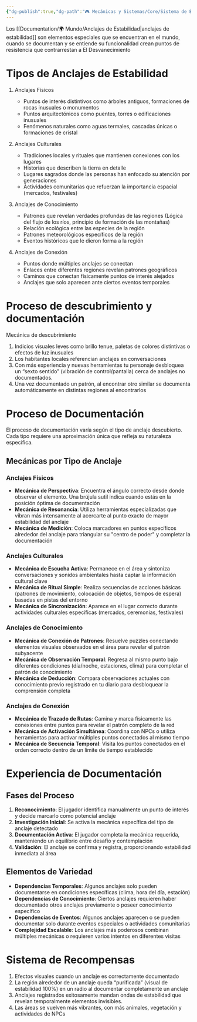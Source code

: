 ```yaml
---
{"dg-publish":true,"dg-path":"🎮 Mecánicas y Sistemas/Core/Sistema de Estabilidad y Anclajes.md","permalink":"/mecanicas-y-sistemas/core/sistema-de-estabilidad-y-anclajes/","dgPassFrontmatter":true}
---
```



Los [[Documentation/🌍 Mundo/Anclajes de Estabilidad\|anclajes de estabilidad]] son elementos especiales que se encuentran en el mundo, cuando se documentan y se entiende su funcionalidad crean puntos de resistencia que contrarrestan a El Desvanecimiento

# Tipos de Anclajes de Estabilidad

1. Anclajes Físicos

	- Puntos de interés distintivos como árboles antiguos, formaciones de rocas inusuales o monumentos
	- Puntos arquitectónicos como puentes, torres o edificaciones inusuales
	- Fenómenos naturales como aguas termales, cascadas únicas o formaciones de cristal

2. Anclajes Culturales

	- Tradiciones locales y rituales que mantienen conexiones con los lugares
	- Historias que describen la tierra en detalle
	- Lugares sagrados donde las personas han enfocado su atención por generaciones
	- Actividades comunitarias que refuerzan la importancia espacial (mercados, festivales)

3. Anclajes de Conocimiento

	- Patrones que revelan verdades profundas de las regiones (Lógica del flujo de los ríos, principio de formación de las montañas)
	- Relación ecológica entre las especies de la región
	- Patrones meteorológicos específicos de la región
	- Eventos históricos que le dieron forma a la región

4. Anclajes de Conexión

	- Puntos donde múltiples anclajes se conectan
	- Enlaces entre diferentes regiones revelan patrones geográficos
	- Caminos que conectan físicamente puntos de interés alejados
	- Anclajes que solo aparecen ante ciertos eventos temporales


# Proceso de descubrimiento y documentación

Mecánica de descubrimiento

1. Indicios visuales leves como brillo tenue, paletas de colores distintivas o efectos de luz inusuales
2. Los habitantes locales referencian anclajes en conversaciones
3. Con más experiencia y nuevas herramientas tu personaje desbloquea un “sexto sentido” (vibración de control/pantalla) cerca de anclajes no documentados.
4. Una vez documentado un patrón, al encontrar otro similar se documenta automáticamente en distintas regiones al encontrarlos

# Proceso de Documentación

El proceso de documentación varía según el tipo de anclaje descubierto. Cada tipo requiere una aproximación única que refleja su naturaleza específica.

## Mecánicas por Tipo de Anclaje

### Anclajes Físicos
- **Mecánica de Perspectiva**: Encuentra el ángulo correcto desde donde observar el elemento. Una brújula sutil indica cuando estás en la posición óptima de documentación
- **Mecánica de Resonancia**: Utiliza herramientas especializadas que vibran más intensamente al acercarte al punto exacto de mayor estabilidad del anclaje
- **Mecánica de Medición**: Coloca marcadores en puntos específicos alrededor del anclaje para triangular su "centro de poder" y completar la documentación

### Anclajes Culturales
- **Mecánica de Escucha Activa**: Permanece en el área y sintoniza conversaciones y sonidos ambientales hasta captar la información cultural clave
- **Mecánica de Ritual Simple**: Realiza secuencias de acciones básicas (patrones de movimiento, colocación de objetos, tiempos de espera) basadas en pistas del entorno
- **Mecánica de Sincronización**: Aparece en el lugar correcto durante actividades culturales específicas (mercados, ceremonias, festivales)

### Anclajes de Conocimiento
- **Mecánica de Conexión de Patrones**: Resuelve puzzles conectando elementos visuales observados en el área para revelar el patrón subyacente
- **Mecánica de Observación Temporal**: Regresa al mismo punto bajo diferentes condiciones (día/noche, estaciones, clima) para completar el patrón de conocimiento
- **Mecánica de Deducción**: Compara observaciones actuales con conocimiento previo registrado en tu diario para desbloquear la comprensión completa

### Anclajes de Conexión
- **Mecánica de Trazado de Rutas**: Camina y marca físicamente las conexiones entre puntos para revelar el patrón completo de la red
- **Mecánica de Activación Simultánea**: Coordina con NPCs o utiliza herramientas para activar múltiples puntos conectados al mismo tiempo
- **Mecánica de Secuencia Temporal**: Visita los puntos conectados en el orden correcto dentro de un límite de tiempo establecido

# Experiencia de Documentación

## Fases del Proceso

1. **Reconocimiento**: El jugador identifica manualmente un punto de interés y decide marcarlo como potencial anclaje
2. **Investigación Inicial**: Se activa la mecánica específica del tipo de anclaje detectado
3. **Documentación Activa**: El jugador completa la mecánica requerida, manteniendo un equilibrio entre desafío y contemplación
4. **Validación**: El anclaje se confirma y registra, proporcionando estabilidad inmediata al área

## Elementos de Variedad

- **Dependencias Temporales**: Algunos anclajes solo pueden documentarse en condiciones específicas (clima, hora del día, estación)
- **Dependencias de Conocimiento**: Ciertos anclajes requieren haber documentado otros anclajes previamente o poseer conocimiento específico
- **Dependencias de Eventos**: Algunos anclajes aparecen o se pueden documentar solo durante eventos especiales o actividades comunitarias
- **Complejidad Escalable**: Los anclajes más poderosos combinan múltiples mecánicas o requieren varios intentos en diferentes visitas


# Sistema de Recompensas

1. Efectos visuales cuando un anclaje es correctamente documentado
2. La región alrededor de un anclaje queda “purificada” (visual de estabilidad 100%) en un radio al documentar completamente un anclaje
3. Anclajes registrados exitosamente mandan ondas de estabilidad que revelan temporalmente elementos invisibles.
4. Las áreas se vuelven más vibrantes, con más animales, vegetación y actividades de NPCs